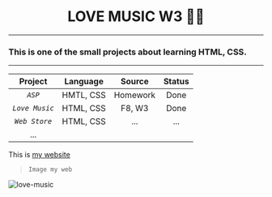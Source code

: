 <h1 align="center">  LOVE MUSIC W3 🎸🎷 </h1>

---

### This is one of the small projects about learning HTML, CSS.

---


| Project        | Language  | Source   | Status |
|:--------------:|:---------:|:--------:|:------:|
| *`ASP`*        | HMTL, CSS | Homework | Done   |
| *`Love Music`* | HTML, CSS | F8, W3   | Done   |
| *`Web Store`*  | HTML, CSS | ...      | ...    |
| ...            |           |          |        |

This is [my website](google.com)

> `Image my web`

<img src="https://user-images.githubusercontent.com/55221561/136008334-f51e1fed-2d57-4fd4-b543-2aef2ff554fc.PNG" title="" alt="love-music" data-align="center">


